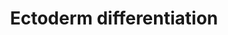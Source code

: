 ---
annotations:
- type: Pathway Ontology
  value: regulatory pathway
authors:
- Nsalomonis
- Egonw
- MaintBot
- Zari
- Khanspers
- Fehrhart
- Susan
- Mkutmon
- Marvin M2
- Eweitz
communities:
- CIRM_Related
description: 'Model depicting ectoderm specification based on the literature and highly
  enriched gene expression profiles via comparison across dozens of independent induced
  and embryonic pluripotent stem cell lines, following differentiation to multiple
  lineages (ectoderm, mesoderm, endoderm, embryoid body). The underlying genomic data
  can be obtained from:  https://www.synapse.org/#!Synapse:syn1773109.  Proteins on
  this pathway have targeted assays available via the [https://assays.cancer.gov/available_assays?wp_id=WP2858
  CPTAC Assay Portal]'
last-edited: 2021-05-12
organisms:
- Homo sapiens
redirect_from:
- /index.php/Pathway:WP2858
- /instance/WP2858
schema-jsonld:
- '@context': https://schema.org/
  '@id': https://wikipathways.github.io/pathways/WP2858.html
  '@type': Dataset
  creator:
    '@type': Organization
    name: WikiPathways
  description: 'Model depicting ectoderm specification based on the literature and
    highly enriched gene expression profiles via comparison across dozens of independent
    induced and embryonic pluripotent stem cell lines, following differentiation to
    multiple lineages (ectoderm, mesoderm, endoderm, embryoid body). The underlying
    genomic data can be obtained from:  https://www.synapse.org/#!Synapse:syn1773109.  Proteins
    on this pathway have targeted assays available via the [https://assays.cancer.gov/available_assays?wp_id=WP2858
    CPTAC Assay Portal]'
  keywords:
  - MIR486
  - BCAS3
  - GAS2L1
  - ARHGDIG
  - GREB1
  - TRIM33
  - OGT
  - RAB8B
  - TBL1X
  - HDAC10
  - TSKU
  - ZFHX4
  - SDCBP
  - MAFB
  - POU2F2
  - ZBTB16
  - SGSM3
  - RHPN1
  - NR2F2
  - SIX6
  - TFAP2A
  - CTNNA2
  - HIST1H2BH
  - CLVS1
  - STX16
  - PTPN13
  - PAX3
  - TCF7L1
  - KCNK10
  - C1GALT1
  - MIR34C
  - PI4KA
  - PDE7A
  - KIAA1161
  - KIFC3
  - HMGB2
  - ZBTB7B
  - SPRY2
  - CAP2
  - PPFIBP2
  - TOX3
  - NUMA1
  - ANKS1B
  - GLI3
  - PTPRB
  - WDR44
  - NLGN1
  - ELOVL2
  - HESX1
  - GLB1
  - ST8SIA4
  - KRT6A
  - AHI1
  - SHH
  - DMD
  - TFAP2C
  - MECP2
  - MIR361
  - AES
  - TSC22D1
  - SNCA
  - FGFR2
  - FYN
  - ASTN1
  - TTC14
  - VAX2
  - RRBP1
  - PRKAG2
  - MYC
  - ROR2
  - SORCS1
  - SMURF1
  - NARS2
  - ARHGEF9
  - BMPR1A
  - PAN2
  - SOX2
  - NF2
  - JAKMIP1
  - CDH8
  - CDON
  - PLCXD3
  - BCOR
  - SCHIP1
  - UBTF
  - FZD5
  - BAZ1A
  - PGM1
  - ZNF219
  - CLDN11
  - PPARD
  - TCF3
  - RIT1
  - FZD8
  - RGMA
  - EDA2R
  - ABCC4
  - BOC
  - ARHGAP10
  - CCDC130
  - FHL2
  - CTBP1
  - SERPINB6
  - MKS1
  - BMP4
  - PAX6
  - GRAMD1B
  - ARX
  - FZD4
  - FOXA2
  - GATA6
  - STC1
  - CROCCP2
  - LDB2
  - PHF8
  - ELOVL4
  - MIR124-1
  - PLXNA2
  - CCL2
  - PODXL
  - SOCS2
  - JUP
  - HDAC6
  - NFATC1
  - MIR15B
  - PIM1
  - FOXL1
  - SMAD4
  - CCDC88C
  - WNT1
  - NLK
  - TRPM2
  - CTNNB1
  - LHX1
  - EDA
  - CDH6
  - TNFRSF11B
  - MZF1
  - CELSR2
  - ARHGAP15
  - LY6E
  - SKIL
  - ZBTB2
  - CTNND2
  license: CC0
  name: Ectoderm differentiation
seo: CreativeWork
title: Ectoderm differentiation
wpid: WP2858
---